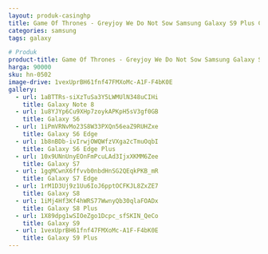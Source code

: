 ```yaml
---
layout: produk-casinghp
title: Game Of Thrones - Greyjoy We Do Not Sow Samsung Galaxy S9 Plus Case
categories: samsung
tags: galaxy

# Produk
product-title: Game Of Thrones - Greyjoy We Do Not Sow Samsung Galaxy S9 Plus Case
harga: 90000
sku: hn-0502
image-drive: 1vexUprBH61fnf47FMXoMc-A1F-F4bK0E
gallery:
  - url: 1aBTTRs-siXzTuSa3Y5LWMUlN348uCIHi
    title: Galaxy Note 8
  - url: 1u8YJYp6Cu9XHp7zoykAPKpH5sV3gf0GB
    title: Galaxy S6
  - url: 1iPmVRNvMo23S8W33PXQn56eaZ9RUHZxe
    title: Galaxy S6 Edge
  - url: 1b8nBDb-ivIrwjOWQWfzVXga2cTmuOqbI
    title: Galaxy S6 Edge Plus
  - url: 10x9UNnUnyEOnFmPcuLAd3IjxXKMM6Zee
    title: Galaxy S7
  - url: 1gqMCwnX6ffvvb0nbdHnSG2QEqkPKB_mR
    title: Galaxy S7 Edge
  - url: 1rM1D3Uj9z1Uu6IoJ6pptOCFKJL8ZxZE7
    title: Galaxy S8
  - url: 1iMj4Hf3Kf4hWRS77WwnyQb30qlaFOADx
    title: Galaxy S8 Plus
  - url: 1X89dpg1wSIOeZgo1Dcpc_sfSKIN_QeCo
    title: Galaxy S9
  - url: 1vexUprBH61fnf47FMXoMc-A1F-F4bK0E
    title: Galaxy S9 Plus
---
```


